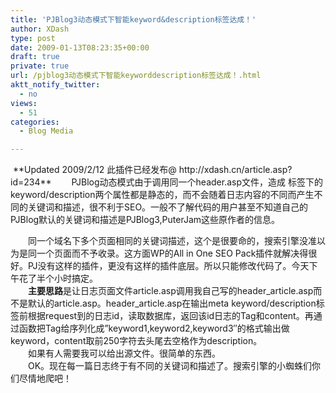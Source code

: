 ```yaml
---
title: 'PJBlog3动态模式下智能keyword&description标签达成！'
author: XDash
type: post
date: 2009-01-13T08:23:35+00:00
draft: true
private: true
url: /pjblog3动态模式下智能keyworddescription标签达成！.html
aktt_notify_twitter:
  - no
views:
  - 51
categories:
  - Blog Media

---
```

<img decoding="async" src="attachments/month_0901/12009113162314.jpg" border="0" alt="" />  
**Up&#100;ated 2009/2/12 此插件已经发布@ http://xdash.cn/article.asp?id=234**  
　　PJBlog动态模式由于调用同一个header.asp文件，造成

<meta />
标签下的keyword/description两个属性都是静态的，而不会随着日志内容的不同而产生不同的关键词和描述，很不利于SEO。一般不了解代码的用户甚至不知道自己的PJBlog默认的关键词和描述是PJBlog3,PuterJam这些原作者的信息。
  
　　同一个域名下多个页面相同的关键词描述，这个是很要命的，搜索引擎没准以为是同一个页面而不予收录。这方面WP的All in One SEO Pack插件就解决得很好。PJ没有这样的插件，更没有这样的插件底层。所以只能修改代码了。今天下午花了半个小时搞定。  
　　**主要思路**是让日志页面文件article.asp调用我自己写的header\_article.asp而不是默认的article.asp。header\_article.asp在输出meta keyword/description标签前根据request到的日志id，读取数据库，返回该id日志的Tag和content。再通过函数把Tag给序列化成&#8221;keyword1,keyword2,keyword3&#8243;的格式输出做keyword，content取前250字符去头尾去空格作为description。  
　　如果有人需要我可以给出源文件。很简单的东西。  
　　OK。现在每一篇日志终于有不同的关键词和描述了。搜索引擎的小蜘蛛们你们尽情地爬吧！  
</meta>